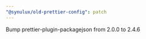 ```yaml
---
"@synulux/old-prettier-config": patch
---
```


Bump prettier-plugin-packagejson from 2.0.0 to 2.4.6
